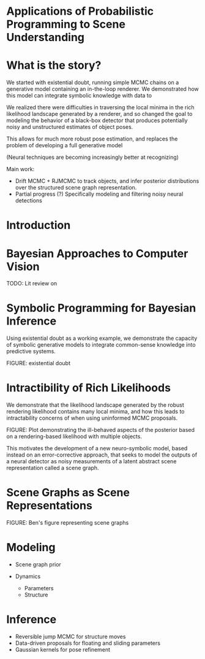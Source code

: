 # Applications of Probabilistic Programming to Scene Understanding

# What is the story?

We started with existential doubt, running simple MCMC chains on a generative
model containing an in-the-loop renderer. We demonstrated how this model can
integrate symbolic knowledge with data to

We realized there were difficulties in traversing the local minima in the rich
likelihood landscape generated by a renderer, and so changed the goal to
modeling the behavior of a black-box detector that produces potentially noisy
and unstructured estimates of object poses.

This allows for much more robust pose estimation, and replaces the problem of
developing a full generative model

(Neural techniques are becoming increasingly better at recognizing)

Main work:
* Drift MCMC + RJMCMC to track objects, and infer posterior distributions over
  the structured scene graph representation.
* Partial progress (?) Specifically modeling and filtering noisy neural detections

# Introduction

# Bayesian Approaches to Computer Vision

TODO: Lit review on 

# Symbolic Programming for Bayesian Inference

Using existential doubt as a working example, we demonstrate the capacity of
symbolic generative models to integrate common-sense knowledge into predictive
systems.

FIGURE: existential doubt

# Intractibility of Rich Likelihoods

We demonstrate that the likelihood landscape generated by the robust rendering
likelihood contains many local minima, and how this leads to intractability
concerns of when using uninformed MCMC proposals.

FIGURE: Plot demonstrating the ill-behaved aspects of the posterior based on a
rendering-based likelihood with multiple objects.

This motivates the development of a new neuro-symbolic model, based instead on
an error-corrective approach, that seeks to model the outputs of a neural
detector as noisy measurements of a latent abstract scene representation called
a scene graph.

# Scene Graphs as Scene Representations

FIGURE: Ben's figure representing scene graphs

# Modeling

* Scene graph prior

* Dynamics
    * Parameters
    * Structure

# Inference
* Reversible jump MCMC for structure moves
* Data-driven proposals for floating and sliding parameters
* Gaussian kernels for pose refinement
